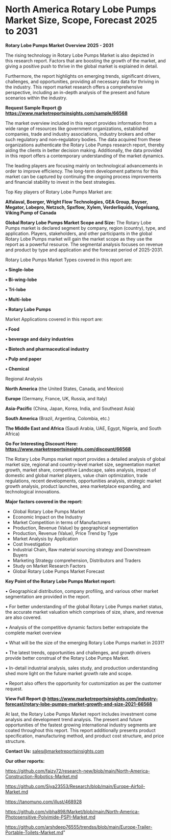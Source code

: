 # North America Rotary Lobe Pumps Market Size, Scope, Forecast 2025 to 2031

<Strong> Rotary Lobe Pumps Market Overview 2025 - 2031</strong>

The rising technology in Rotary Lobe Pumps Market is also depicted in this research report. Factors that are boosting the growth of the market, and giving a positive push to thrive in the global market is explained in detail.

Furthermore, the report highlights on emerging trends, significant drivers, challenges, and opportunities, providing all necessary data for thriving in the industry. This report market research offers a comprehensive perspective, including an in-depth analysis of the present and future scenarios within the industry.

<strong>Request Sample Report @ <a href=https://www.marketreportsinsights.com/sample/66568>https://www.marketreportsinsights.com/sample/66568</a></strong>

The market overview included in this report provides information from a wide range of resources like government organizations, established companies, trade and industry associations, industry brokers and other such regulatory and non-regulatory bodies. The data acquired from these organizations authenticate the Rotary Lobe Pumps research report, thereby aiding the clients in better decision making. Additionally, the data provided in this report offers a contemporary understanding of the market dynamics.

The leading players are focusing mainly on technological advancements in order to improve efficiency. The long-term development patterns for this market can be captured by continuing the ongoing process improvements and financial stability to invest in the best strategies.

Top Key players of Rotary Lobe Pumps Market are:

<strong>Alfalaval, Boerger, Wright Flow Technologies, GEA Group, Boyser, Megator, Lobepro, Netzsch, Spxflow, Xylem, Verderliquids, Vogelsang, Viking Pump of Canada</strong>

<strong><b>Global Rotary Lobe Pumps Market Scope and Size:</b></strong>
The Rotary Lobe Pumps market is declared segment by company, region (country), type, and application. Players, stakeholders, and other participants in the global Rotary Lobe Pumps market will gain the market scope as they use the report as a powerful resource. The segmental analysis focuses on revenue and product by type and application and the forecast period of 2025-2031.

Rotary Lobe Pumps Market Types covered in this report are:

<strong>• Single-lobe

• Bi-wing-lobe

• Tri-lobe

• Multi-lobe

• Rotary Lobe Pumps</strong>

Market Applications covered in this report are:

<strong>• Food

• beverage and dairy industries

• Biotech and pharmaceutical industry

• Pulp and paper

• Chemical</strong> 

Regional Analysis

<strong>North America</strong> (the United States, Canada, and Mexico)

<strong>Europe</strong> (Germany, France, UK, Russia, and Italy)

<strong>Asia-Pacific</strong> (China, Japan, Korea, India, and Southeast Asia)

<strong>South America</strong> (Brazil, Argentina, Colombia, etc.)

<strong>The Middle East and Africa</strong> (Saudi Arabia, UAE, Egypt, Nigeria, and South Africa)

<strong>Go For Interesting Discount Here: <a href=https://www.marketreportsinsights.com/discount/66568>https://www.marketreportsinsights.com/discount/66568</a></strong>

The Rotary Lobe Pumps market report provides a detailed analysis of global market size, regional and country-level market size, segmentation market growth, market share, competitive Landscape, sales analysis, impact of domestic and global market players, value chain optimization, trade regulations, recent developments, opportunities analysis, strategic market growth analysis, product launches, area marketplace expanding, and technological innovations.

<strong><b>Major factors covered in the report:</b></strong>
<ul>
  <li>Global Rotary Lobe Pumps Market </li>
  <li>Economic Impact on the Industry</li>
  <li>Market Competition in terms of Manufacturers</li>
  <li>Production, Revenue (Value) by geographical segmentation</li>
  <li>Production, Revenue (Value), Price Trend by Type</li>
  <li>Market Analysis by Application</li>
  <li>Cost Investigation</li>
  <li>Industrial Chain, Raw material sourcing strategy and Downstream Buyers</li>
  <li>Marketing Strategy comprehension, Distributors and Traders</li>
  <li>Study on Market Research Factors</li>
  <li>Global Rotary Lobe Pumps Market Forecast</li>
</ul>

<strong><b>Key Point of the Rotary Lobe Pumps Market report:</b></strong>

• Geographical distribution, company profiling, and various other market segmentation are provided in the report.

• For better understanding of the global Rotary Lobe Pumps market status, the accurate market valuation which comprises of size, share, and revenue are also covered.

• Analysis of the competitive dynamic factors better extrapolate the complete market overview

• What will be the size of the emerging Rotary Lobe Pumps market in 2031?

• The latest trends, opportunities and challenges, and growth drivers provide better construal of the Rotary Lobe Pumps Market.

• In-detail industrial analysis, sales study, and production understanding shed more light on the future market growth rate and scope.

• Report also offers the opportunity for customization as per the customer request.

<strong><b>View Full Report @ <a href=https://www.marketreportsinsights.com/industry-forecast/rotary-lobe-pumps-market-growth-and-size-2021-66568>https://www.marketreportsinsights.com/industry-forecast/rotary-lobe-pumps-market-growth-and-size-2021-66568</a></b></strong>


At last, the Rotary Lobe Pumps Market report includes investment come analysis and development trend analysis. The present and future opportunities of the fastest growing international industry segments are coated throughout this report. This report additionally presents product specification, manufacturing method, and product cost structure, and price structure.

<strong>Contact Us:</strong>
sales@marketreportsinsights.com

<strong>Our other reports:</strong>

<a href=https://github.com/faizy72/research-new/blob/main/North-America-Construction-Robotics-Market.md>https://github.com/faizy72/research-new/blob/main/North-America-Construction-Robotics-Market.md</a>

<a href=https://github.com/Siya23553/Research/blob/main/Europe-Airfoil-Market.md>https://github.com/Siya23553/Research/blob/main/Europe-Airfoil-Market.md</a>

<a href=https://tanomuno.com/illust/468928>https://tanomuno.com/illust/468928</a>

<a href=https://github.com/vibha898/Market/blob/main/North-America-Photosensitive-Polyimide-PSPI-Market.md>https://github.com/vibha898/Market/blob/main/North-America-Photosensitive-Polyimide-PSPI-Market.md</a>

<a href=https://github.com/arshdeep76555/trendss/blob/main/Europe-Trailer-Portable-Toilets-Market.md>https://github.com/arshdeep76555/trendss/blob/main/Europe-Trailer-Portable-Toilets-Market.md</a>"
